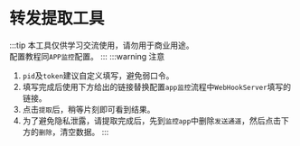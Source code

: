 # 转发提取工具
:::tip
本工具仅供学习交流使用，请勿用于商业用途。   
配置教程同`APP监控`配置。
:::
:::warning 注意
1. `pid`及`token`建议自定义填写，避免弱口令。   
2. 填写完成后使用下方给出的链接替换配置`app监控`流程中`WebHookServer`填写的链接。   
3. 点击`提取`后，稍等片刻即可看到结果。
4. 为了避免隐私泄露，请提取完成后，先到`监控app`中删除`发送通道`，然后点击下方的`删除`，清空数据。
:::
<script setup>
import LakalaTransform from './vue/ParseNotice.vue'
</script>
<!-- <iframe src="\常用工具\拉卡拉转换工具.html" height="480" width="100%"  scrolling="yes"></iframe> -->
<LakalaTransform />